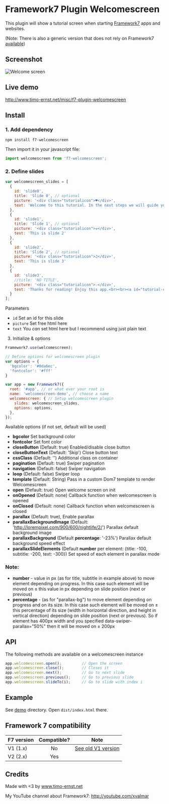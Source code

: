 # Framework7 Plugin Welcomescreen

This plugin will show a tutorial screen when starting [Framework7](http://www.framework7.io) apps and websites.

(Note: There is also a generic version that does not rely on Framework7 [available](https://github.com/valnub/welcomescreen-mobile))

## Screenshot

![Welcome screen](https://raw.githubusercontent.com/valnub/Framework7-Plugin-Welcomescreen/master/screens/screen1.jpg)

## Live demo

http://www.timo-ernst.net/misc/f7-plugin-welcomescreen

## Install

### 1. Add dependency

```shell
npm install f7-welcomescreen
```

Then import it in your javascript file:

```javascript
import welcomescreen from 'f7-welcomescreen';
```

### 2. Define slides

```javascript
var welcomescreen_slides = [
  {
    id: 'slide0',
    title: 'Slide 0', // optional
    picture: '<div class="tutorialicon">♥</div>',
    text: 'Welcome to this tutorial. In the next steps we will guide you through a manual that will teach you how to use this app.'
  },
  {
    id: 'slide1',
    title: 'Slide 1', // optional
    picture: '<div class="tutorialicon">✲</div>',
    text: 'This is slide 2'
  },
  {
    id: 'slide2',
    title: 'Slide 2', // optional
    picture: '<div class="tutorialicon">♫</div>',
    text: 'This is slide 3'
  },
  {
    id: 'slide3',
    //title: 'NO TITLE', 
    picture: '<div class="tutorialicon">☆</div>',
    text: 'Thanks for reading! Enjoy this app.<br><br><a id="tutorial-close-btn" href="#">End Tutorial</a>'
  }
];
```

Parameters

- `id` Set an id for this slide
- `picture` Set free html here
- `text` You *can* set html here but I recommend using just plain text

3) Initialize & options

```javascript
Framework7.use(welcomescreen);

// Define options for welcomescreen plugin
var options = {
  'bgcolor': '#0da6ec',
  'fontcolor': '#fff'
}

var app = new Framework7({
  root: '#app', // or what ever your root is
  name: 'welcomescreen-demo', // choose a name
  welcomescreen: { // Setup welcomescreen plugin
    slides: welcomescreen_slides,
    options: options,
  },
});
```

Available options (if not set, default will be used)

- **bgcolor** Set background color
- **fontcolor** Set font color
- **closeButton** (Default: true) Enabled/disable close button
- **closeButtonText** (Default: 'Skip') Close button text
- **cssClass** (Default: '') Additional class on container
- **pagination** (Default: true) Swiper pagination
- **navigation** (Default: false) Swiper navigation
- **loop** (Default: false) Swiper loop
- **template** (Default: String) Pass in a custom Dom7 template to render Welcomescreen
- **open** (Default: true) Open welcome screen on init
- **onOpened** (Default: none) Callback function when welcomescreen is opened
- **onClosed** (Default: none) Callback function when welcomescreen is closed
- **parallax** (Default: true), Enable parallax
- **parallaxBackgroundImage** (Default: 'http://lorempixel.com/900/600/nightlife/2/') Parallax default background image
- **parallaxBackground** (Default **percentage**: '-23%') Parallax default background speed effect
- **parallaxSlideElements** (Default **number** per element: {title: -100, subtitle: -200, text: -300}) Set speed of each element in parallax mode

### Note:
- **number** - value in px (as for title, subtitle in example above) to move element depending on progress. In this case such element will be moved on ± this value in px depending on slide position (next or previous)
- **percentage** - (as for "parallax-bg") to move element depending on progress and on its size. In this case such element will be moved on ± this percentage of its size (width in horizontal direction, and height in vertical direction) depending on slide position (next or previous). So if element has 400px width and you specified data-swiper-parallax="50%" then it will be moved on ± 200px

## API

The following methods are available on a welcomescreen instance

```javascript
app.welcomescreen.open();         // Open the screen
app.welcomescreen.close();        // Closes it
app.welcomescreen.next();         // Go to next slide
app.welcomescreen.previous();     // Go to previous slide
app.welcomescreen.slideTo(i);     // Go to slide with index i
```

## Example

See [demo](https://github.com/valnub/Framework7-Plugin-Welcomescreen/tree/master/demo) directory. Open `dist/index.html` there.

## Framework 7 compatibility

| F7 version    | Compatible?  | Note
| ------------- |:-----------: | -----
| V1 (1.x)      | No           | [See old V1 version](https://github.com/valnub/Framework7-Plugin-Welcomescreen/releases/tag/1.0)
| V2 (2.x)      | Yes          |

## Credits

Made with <3 by www.timo-ernst.net

My YouTube channel about Framework7: http://youtube.com/xvalmar

